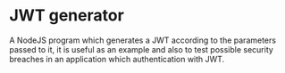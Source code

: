# JWT generator

A NodeJS program which generates a JWT according to the parameters passed to it, it is useful as an example and also to test possible security breaches
in an application which authentication with JWT.